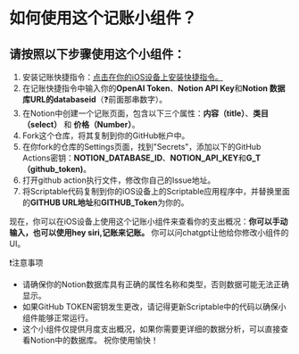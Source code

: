 # 如何使用这个记账小组件？
## 请按照以下步骤使用这个小组件：

1. 安装记账快捷指令：[点击在你的iOS设备上安装快捷指令。](https://www.icloud.com/shortcuts/899a6c3faa4248adb6934292885d3433)
2. 在记账快捷指令中输入你的**OpenAI Token**、**Notion API Key**和**Notion 数据库URL的databaseid**（❓前面那串数字）。
3. 在Notion中创建一个记账页面，包含以下三个属性：**内容（title）**、**类目（select）** 和 **价格（Number）**。
4. Fork这个仓库，将其复制到你的GitHub帐户中。
5. 在你fork的仓库的Settings页面，找到"Secrets"，添加以下的GitHub Actions密钥：**NOTION_DATABASE_ID**、**NOTION_API_KEY**和**G_T（github_token)**。
6. 打开github action执行文件，修改你自己的Issue地址。
7. 将Scriptable代码复制到你的iOS设备上的Scriptable应用程序中，并替换里面的**GITHUB URL地址**和**GITHUB_Token**为你的。

现在，你可以在iOS设备上使用这个记账小组件来查看你的支出概况：**你可以手动输入，也可以使用hey siri,记账来记账。**
你可以问chatgpt让他给你修改小组件的UI。

❗注意事项
- 请确保你的Notion数据库具有正确的属性名称和类型，否则数据可能无法正确显示。
- 如果GitHub TOKEN密钥发生更改，请记得更新Scriptable中的代码以确保小组件能够正常运行。
- 这个小组件仅提供月度支出概况，如果你需要更详细的数据分析，可以直接查看Notion中的数据库。
祝你使用愉快！
